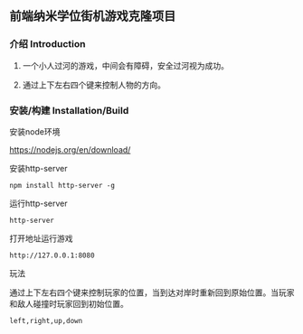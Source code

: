 ## 前端纳米学位街机游戏克隆项目

### 介绍 Introduction
1. 一个小人过河的游戏，中间会有障碍，安全过河视为成功。

2. 通过上下左右四个键来控制人物的方向。

### 安装/构建 Installation/Build

安装node环境

<a href="https://nodejs.org/en/download/" target="_blank">https://nodejs.org/en/download/</a>

安装http-server

`npm install http-server -g`

运行http-server

`http-server`

打开地址运行游戏

`http://127.0.0.1:8080`

玩法

通过上下左右四个键来控制玩家的位置，当到达对岸时重新回到原始位置。当玩家和敌人碰撞时玩家回到初始位置。

`left,right,up,down`
